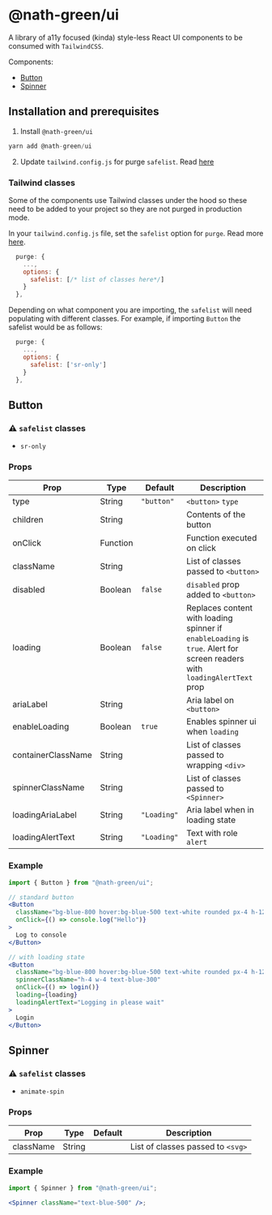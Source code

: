 # @nath-green/ui

A library of a11y focused (kinda) style-less React UI components to be consumed with `TailwindCSS`.

Components:

- [Button](#user-content-button)
- [Spinner](#user-content-spinner)

## Installation and prerequisites

1. Install `@nath-green/ui`

```js
yarn add @nath-green/ui
```

2. Update `tailwind.config.js` for purge `safelist`. Read [here](#user-content-tailwind-classes)

### Tailwind classes

Some of the components use Tailwind classes under the hood so these need to be added to your project so they are not purged in production mode.

In your `tailwind.config.js` file, set the `safelist` option for `purge`. Read more [here](https://tailwindcss.com/docs/optimizing-for-production#purge-css-options).

```js
  purge: {
    ...,
    options: {
      safelist: [/* list of classes here*/]
    }
  },
```

Depending on what component you are importing, the `safelist` will need populating with different classes. For example, if importing `Button` the safelist would be as follows:

```js
  purge: {
    ...,
    options: {
      safelist: ['sr-only']
    }
  },
```

## Button

### ⚠ `safelist` classes

- `sr-only`

### Props

| Prop               | Type     | Default     | Description                                                                                                               |
| ------------------ | -------- | ----------- | ------------------------------------------------------------------------------------------------------------------------- |
| type               | String   | `"button"`  | `<button>` `type`                                                                                                         |
| children           | String   |             | Contents of the button                                                                                                    |
| onClick            | Function |             | Function executed on click                                                                                                |
| className          | String   |             | List of classes passed to `<button>`                                                                                      |
| disabled           | Boolean  | `false`     | `disabled` prop added to `<button>`                                                                                       |
| loading            | Boolean  | `false`     | Replaces content with loading spinner if `enableLoading` is `true`. Alert for screen readers with `loadingAlertText` prop |
| ariaLabel          | String   |             | Aria label on `<button>`                                                                                                  |
| enableLoading      | Boolean  | `true`      | Enables spinner ui when `loading`                                                                                         |
| containerClassName | String   |             | List of classes passed to wrapping `<div>`                                                                                |
| spinnerClassName   | String   |             | List of classes passed to `<Spinner>`                                                                                     |
| loadingAriaLabel   | String   | `"Loading"` | Aria label when in loading state                                                                                          |
| loadingAlertText   | String   | `"Loading"` | Text with role `alert`                                                                                                    |

### Example

```jsx
import { Button } from "@nath-green/ui";

// standard button
<Button
  className="bg-blue-800 hover:bg-blue-500 text-white rounded px-4 h-12"
  onClick={() => console.log("Hello")}
>
  Log to console
</Button>

// with loading state
<Button
  className="bg-blue-800 hover:bg-blue-500 text-white rounded px-4 h-12"
  spinnerClassName="h-4 w-4 text-blue-300"
  onClick={() => login()}
  loading={loading}
  loadingAlertText="Logging in please wait"
>
  Login
</Button>
```

## Spinner

### ⚠ `safelist` classes

- `animate-spin`

### Props

| Prop      | Type   | Default | Description                       |
| --------- | ------ | ------- | --------------------------------- |
| className | String |         | List of classes passed to `<svg>` |

### Example

```jsx
import { Spinner } from "@nath-green/ui";

<Spinner className="text-blue-500" />;
```
